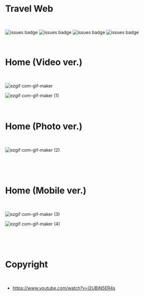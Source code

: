 # Travel Web
<br />

![issues badge](https://img.shields.io/badge/react-17.0.1-brightgreen) 
![issues badge](https://img.shields.io/badge/react_dom-17.0.1-green)
![issues badge](https://img.shields.io/badge/react_router_dom-5.2.0-yellow)
![issues badge](https://img.shields.io/badge/font_awesome-5.10.0-orange)

<br />

# Home (Video ver.)
<br />

![ezgif com-gif-maker](https://user-images.githubusercontent.com/28584258/107921643-24f79800-6fb2-11eb-9329-e40a6574cac3.gif)
<br />

![ezgif com-gif-maker (1)](https://user-images.githubusercontent.com/28584258/107921752-4a84a180-6fb2-11eb-8c96-8063d2bd60ba.gif)
<br />
<br />
<br />


# Home (Photo ver.)
<br />

![ezgif com-gif-maker (2)](https://user-images.githubusercontent.com/28584258/107921648-26c15b80-6fb2-11eb-9266-b4f3237de91c.gif)

<br />
<br />
<br />


# Home (Mobile ver.)
<br />

![ezgif com-gif-maker (3)](https://user-images.githubusercontent.com/28584258/107921895-90da0080-6fb2-11eb-8775-ba599481220c.gif)
<br />

![ezgif com-gif-maker (4)](https://user-images.githubusercontent.com/28584258/107921903-920b2d80-6fb2-11eb-82f1-f56f1de9723b.gif)

<br />
<br />
<br />


# Copyright
<br />

* https://www.youtube.com/watch?v=I2UBjN5ER4s

